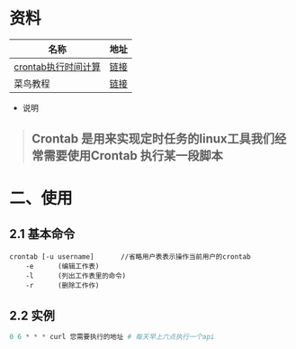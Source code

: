 #   资料

| 名称                                            | 地址                                                         |
| ----------------------------------------------- | ------------------------------------------------------------ |
| [crontab执行时间计算](https://tool.lu/crontab/) | [链接](https://tool.lu/crontab/)                             |
| 菜鸟教程                                        | [链接](https://www.runoob.com/w3cnote/linux-crontab-tasks.html) |

- 说明

> ## Crontab 是用来实现定时任务的linux工具我们经常需要使用Crontab 执行某一段脚本

# 二、使用

## 2.1 基本命令

```shell
crontab [-u username]　　　　//省略用户表表示操作当前用户的crontab
    -e      (编辑工作表)
    -l      (列出工作表里的命令)
    -r      (删除工作作)
```

## 2.2 实例

```php
0 6 * * * curl 您需要执行的地址 # 每天早上六点执行一个api
```

